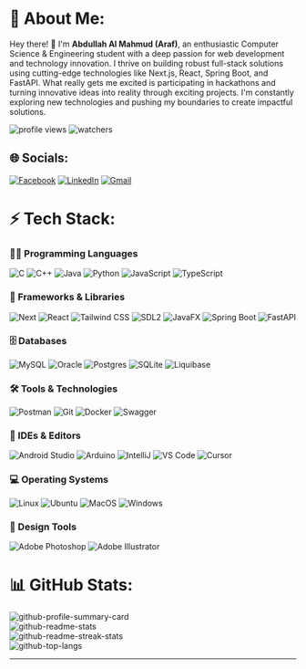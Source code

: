 # 💫 About Me:
Hey there! 👋 I'm <b>Abdullah Al Mahmud (Araf)</b>, an enthusiastic Computer Science & Engineering student with a deep passion for web development and technology innovation. I thrive on building robust full-stack solutions using cutting-edge technologies like Next.js, React, Spring Boot, and FastAPI. What really gets me excited is participating in hackathons and turning innovative ideas into reality through exciting projects. I'm constantly exploring new technologies and pushing my boundaries to create impactful solutions.

![profile views](https://komarev.com/ghpvc/?username=Mahmud-Araf&label=profile%20views&color=0e75b6&style=for-the-badge)
![watchers](https://img.shields.io/github/watchers/Mahmud-Araf/Mahmud-Araf?style=for-the-badge&color=blue)


## 🌐 Socials:
[![Facebook](https://img.shields.io/badge/Facebook-%231877F2.svg?style=for-the-badge&logo=Facebook&logoColor=white)](https://facebook.com/mahmud.araf.33) 
[![LinkedIn](https://img.shields.io/badge/LinkedIn-%230077B5.svg?style=for-the-badge&logo=linkedin&logoColor=white)](https://linkedin.com/in/abdullah-al-mahmud-5074b7224) 
[![Gmail](https://img.shields.io/badge/Gmail-D14836?style=for-the-badge&logo=gmail&logoColor=white)](mailto:almahmudaraf@gmail.com)


# ⚡ Tech Stack:

### 👨‍💻 Programming Languages
![C](https://img.shields.io/badge/c-%2300599C.svg?style=for-the-badge&logo=c&logoColor=white) 
![C++](https://img.shields.io/badge/c++-%2300599C.svg?style=for-the-badge&logo=c%2B%2B&logoColor=white) 
![Java](https://img.shields.io/badge/java-%23ED8B00.svg?style=for-the-badge&logo=openjdk&logoColor=white) 
![Python](https://img.shields.io/badge/python-3670A0?style=for-the-badge&logo=python&logoColor=ffdd54)
![JavaScript](https://img.shields.io/badge/JavaScript-black?style=for-the-badge&logo=javascript&logoColor=white&color=yellow)
![TypeScript](https://img.shields.io/badge/TypeScript-%23305cde?style=for-the-badge&logo=typescript&logoColor=white)

### 🚀 Frameworks & Libraries
![Next](https://img.shields.io/badge/Next-black?style=for-the-badge&logo=nextdotjs&logoColor=black&color=white)
![React](https://img.shields.io/badge/React-black?style=for-the-badge&logo=react&logoColor=61DAFB&color=black)
![Tailwind CSS](https://img.shields.io/badge/Tailwind_CSS-black?style=for-the-badge&logo=tailwindcss&logoColor=%2300FFFF&color=white)
![SDL2](https://img.shields.io/badge/SDL2-white?style=for-the-badge&color=blue)
![JavaFX](https://img.shields.io/badge/JavaFX-white?style=for-the-badge&logo=openjdk&color=blue)
![Spring Boot](https://img.shields.io/badge/Spring_Boot-F2F4F9?style=for-the-badge&logo=spring-boot)
![FastAPI](https://img.shields.io/badge/FastAPI-005571?style=for-the-badge&logo=fastapi)

### 🗄 Databases
![MySQL](https://img.shields.io/badge/mysql-%2300000f.svg?style=for-the-badge&logo=mysql&logoColor=white) 
![Oracle](https://img.shields.io/badge/Oracle-F80000?style=for-the-badge&logo=Oracle&logoColor=white)
![Postgres](https://img.shields.io/badge/postgres-%23316192.svg?style=for-the-badge&logo=postgresql&logoColor=white) 
![SQLite](https://img.shields.io/badge/sqlite-%2307405e.svg?style=for-the-badge&logo=sqlite&logoColor=white) 
![Liquibase](https://img.shields.io/badge/Liquibase-white?style=for-the-badge&logo=liquibase&logoColor=white&labelColor=0000ff&color=0000ff)

### 🛠️ Tools & Technologies
![Postman](https://img.shields.io/badge/Postman-FF6C37?style=for-the-badge&logo=postman&logoColor=white) 
![Git](https://img.shields.io/badge/GIT-E44C30?style=for-the-badge&logo=git&logoColor=white) 
![Docker](https://img.shields.io/badge/docker-%230db7ed.svg?style=for-the-badge&logo=docker&logoColor=white)
![Swagger](https://img.shields.io/badge/-Swagger-%23Clojure?style=for-the-badge&logo=swagger&logoColor=white)

### 📝 IDEs & Editors
![Android Studio](https://img.shields.io/badge/Android_Studio-3DDC84?style=for-the-badge&logo=android-studio&logoColor=white)
![Arduino](https://img.shields.io/badge/Arduino_IDE-00979D?style=for-the-badge&logo=arduino&logoColor=white)
![IntelliJ](https://img.shields.io/badge/IntelliJ_IDEA-000000.svg?style=for-the-badge&logo=intellij-idea&logoColor=white)
![VS Code](https://img.shields.io/badge/VSCode-0078D4?style=for-the-badge&logo=visual%20studio%20code&logoColor=white)
![Cursor](https://img.shields.io/badge/Cursor-000000?style=for-the-badge&logo=cursor&logoColor=white)

### 💻 Operating Systems
![Linux](https://img.shields.io/badge/Linux-FCC624?style=for-the-badge&logo=linux&logoColor=black)
![Ubuntu](https://img.shields.io/badge/Ubuntu-E95420?style=for-the-badge&logo=ubuntu&logoColor=white) 
![MacOS](https://img.shields.io/badge/MacOS-white?style=for-the-badge&logo=apple&labelColor=black&color=black)
![Windows](https://img.shields.io/badge/Windows-black?style=for-the-badge&logo=windows&logoColor=white&color=blue)

### 🎨 Design Tools
![Adobe Photoshop](https://img.shields.io/badge/adobe%20photoshop-%2331A8FF.svg?style=for-the-badge&logo=adobe%20photoshop&logoColor=white)
![Adobe Illustrator](https://img.shields.io/badge/adobe%20illustrator-%23FF9A00.svg?style=for-the-badge&logo=adobe%20illustrator&logoColor=white)


# 📊 GitHub Stats:
![github-profile-summary-card](https://github-profile-summary-cards.vercel.app/api/cards/profile-details?username=Mahmud-Araf&theme=tokyonight&hide_border=false&include_all_commits=true&count_private=true&show_icons=true)<br>
![github-readme-stats](https://github-readme-stats-git-masterrstaa-rickstaa.vercel.app/api?username=Mahmud-Araf&theme=tokyonight&hide_border=false&include_all_commits=true&count_private=true&show_icons=true)<br/>
![github-readme-streak-stats](https://github-readme-streak-stats.herokuapp.com/?user=Mahmud-Araf&theme=tokyonight&hide_border=false&include_all_commits=true&count_private=true&show_icons=true)<br/>
![github-top-langs](https://github-readme-stats-git-masterrstaa-rickstaa.vercel.app/api/top-langs/?username=Mahmud-Araf&theme=tokyonight&hide_border=false&include_all_commits=true&count_private=true&layout=compact)

---
